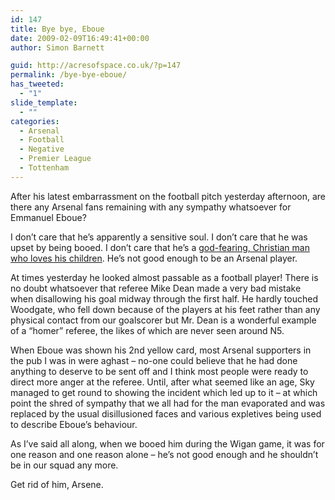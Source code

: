 ```yaml
---
id: 147
title: Bye bye, Eboue
date: 2009-02-09T16:49:41+00:00
author: Simon Barnett

guid: http://acresofspace.co.uk/?p=147
permalink: /bye-bye-eboue/
has_tweeted:
  - "1"
slide_template:
  - ""
categories:
  - Arsenal
  - Football
  - Negative
  - Premier League
  - Tottenham
---
```

After his latest embarrassment on the football pitch yesterday afternoon, are there any Arsenal fans remaining with any sympathy whatsoever for Emmanuel Eboue?

I don&#8217;t care that he&#8217;s apparently a sensitive soul. I don&#8217;t care that he was upset by being booed. I don&#8217;t care that he&#8217;s a <a href="http://www.guardian.co.uk/football/2009/feb/07/interview-emmanuel-eboue-arsenal" target="_blank">god-fearing, Christian man who loves his children</a>. He&#8217;s not good enough to be an Arsenal player.

At times yesterday he looked almost passable as a football player! There is no doubt whatsoever that referee Mike Dean made a very bad mistake when disallowing his goal midway through the first half. He hardly touched Woodgate, who fell down because of the players at his feet rather than any physical contact from our goalscorer but Mr. Dean is a wonderful example of a &#8220;homer&#8221; referee, the likes of which are never seen around N5.

When Eboue was shown his 2nd yellow card, most Arsenal supporters in the pub I was in were aghast &#8211; no-one could believe that he had done anything to deserve to be sent off and I think most people were ready to direct more anger at the referee. Until, after what seemed like an age, Sky managed to get round to showing the incident which led up to it &#8211; at which point the shred of sympathy that we all had for the man evaporated and was replaced by the usual disillusioned faces and various expletives being used to describe Eboue&#8217;s behaviour.

As I&#8217;ve said all along, when we booed him during the Wigan game, it was for one reason and one reason alone &#8211; he&#8217;s not good enough and he shouldn&#8217;t be in our squad any more.

Get rid of him, Arsene.
